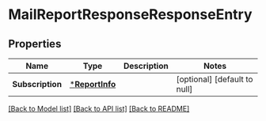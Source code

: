 # MailReportResponseResponseEntry

## Properties
| Name             | Type                             | Description | Notes                        |
| ---------------- | -------------------------------- | ----------- | ---------------------------- |
| **Subscription** | [***ReportInfo**](ReportInfo.md) |             | [optional] [default to null] |

[[Back to Model list]](../README.md#documentation-for-models) [[Back to API list]](../README.md#documentation-for-api-endpoints) [[Back to README]](../README.md)

